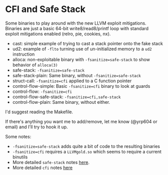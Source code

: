 # CFI and Safe Stack

Some binaries to play around with the new LLVM exploit mitigations. Binaries are just a basic 64-bit write8/read8/printf loop with standard exploit mitigations enabled (relro, pie, cookies, nx).

* cast: simple example of trying to cast a stack pointer onto the fake stack
* ud2: example of `-flto` turning use of un-initialized memory to a `ud2` instruction
* alloca: non-exploitable binary with `-fsanitize=safe-stack` to show behavior of `alloca(3)`
* safe-stack: `-fsanitize=safe-stack`
* safe-stack-plain: Same binary, without `-fsanitize=safe-stack`
* struct-call: `-fsanitize=cfi` applied to a C function pointer
* control-flow-simple: Basic `-fsanitize=cfi` binary to look at guards
* control-flow: `-fsanitize=cfi`
* control-flow-safe-stack: `-fsanitize=cfi,safe-stack`
* control-flow-plain: Same binary, without either.

I'd suggest reading the Makefile.

If there's anything you want me to add/remove, let me know (@yrp604 or email) and I'll try to hook it up.
 
Some notes:
* `-fsanitize=safe-stack` adds quite a bit of code to the resulting binaries
* `-fsanitize=cfi` requires a `LLVMgold.so` which seems to require a current binutils
* More detailed `safe-stack` notes [here](https://gist.github.com/yrp604/70bd281dd04a982b0397).
* More detailed `cfi` notes [here](https://gist.github.com/yrp604/2e1b13f76c18186ea203)
